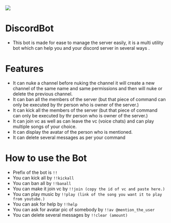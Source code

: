 
<img align = "centre" src = "https://cdn.dribbble.com/users/339280/screenshots/17754146/media/c6dad0457dc5f3ba9d248203318d831b.png?resize=1000x750&vertical=center" />


# DiscordBot
- This bot is made for ease to manage the server easily, it is a multi utility bot which can help you and your discord server in several ways .
# Features
- It can nuke a channel before nuking the channel it will create a new channel of the same name and same permissions and then will nuke or delete the previous channel.
- It can ban all the members of the server (but that piece of command can only be executed by thr person who is owner of the server.)
- It can kick all the members of the server (but that piece of command can only be executed by thr person who is owner of the server.)
- It can join vc as well as can leave the vc (voice chats) and can play multiple songs of your choice.
- It can display the avatar of the person who is mentioned.
- It can delete several messages as per your command



# How to use the Bot
- Prefix of the bot is ```!!```
- You can kick all by ```!!kickall```
- You can ban all by ```!!banall```
- You can make it join vc by ```!!join (copy the id of vc and paste here.)```
- You can play music by ```!!play (link of the song you want it to play from youtube.)```
- You can ask for help by ```!!help```
- You can ask for avatar pic of somebody by ```!!av @mention_the_user```
- You can delete several messages by ```!!clear (amount)```
